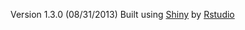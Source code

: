 Version 1.3.0 (08/31/2013)
Built using [Shiny](http://www.rstudio.com/shiny/) by [Rstudio](http://www.rstudio.com/)
